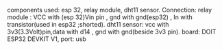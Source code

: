 components used: esp 32, relay module, dht11 sensor.
Connection: 
relay module : VCC with (esp 32)Vin pin , gnd with gnd(esp32) , In with transistor(used in esp32 ;shorted).
dht11 sensor: vcc with 3v3(3.3Volt)pin,data with d14 , gnd with gnd(beside 3v3 pin). 
board: DOIT ESP32 DEVKIT V1, port: usb
